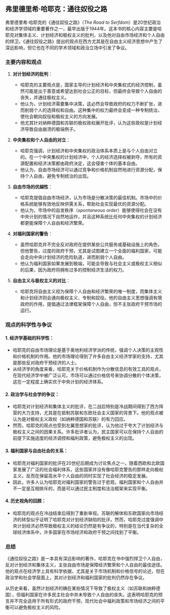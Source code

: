 ## 弗里德里希·哈耶克：通往奴役之路

弗里德里希·哈耶克的《通往奴役之路》（*The Road to Serfdom*）是20世纪政治和经济学领域的重要著作之一，最早出版于1944年。这本书的核心内容主要是哈耶克对集体主义、计划经济和极权主义的批判，以及他对自由市场经济和个人自由的捍卫。《通往奴役之路》提出的观点在西方尤其是在自由主义经济思想中产生了深远影响，但它也在不同的学术领域和政治立场中引发了争议。

### 主要内容和观点

1. **对计划经济的批判**：
   - 哈耶克的主要观点是，国家主导的计划经济和中央集权式的经济控制，虽然可能是出于善意或希望达到社会公正的目标，但最终会导致个人自由的丧失，并通往极权主义。
   - 他认为，计划经济需要集中决策，这必然会导致政府的权力不断扩张，进而削弱个人的选择权和自由。这种集中的权力最终会变成一种专制统治，使社会朝向奴役和极权主义的方向发展。
   - 他尤其针对纳粹德国和苏联的极权政权展开批评，认为这些政权是计划经济导致自由崩溃的极端例子。

2. **中央集权和个人自由的对立**：
   - 哈耶克强调，计划经济和中央集权的政治体系本质上是与个人自由对立的。在一个中央集权的计划经济中，个人的经济选择权被剥夺，所有的资源配置和经济决策都由政府决定，这会侵害个体的基本自由。
   - 他认为，自由市场经济可以通过竞争和价格机制自然地进行资源分配，保持个人自由，避免专制统治的出现。

3. **自由市场的优越性**：
   - 哈耶克提倡自由市场经济，认为市场是分散决策的最佳机制。市场中的价格系统能够有效地反映供需关系，帮助社会实现最优的资源分配。
   - 他认为，市场中的自发秩序（*spontaneous order*）能够使得社会在没有中央计划的情况下自然地运作，并且这种系统比任何中央集权的计划经济都更能保障个人自由和经济繁荣。

4. **对福利国家的警告**：
   - 虽然哈耶克并不完全反对政府在提供某些公共服务或基础设施上的角色，但他警告，过度的政府干预，尤其是试图建立一个全面的福利国家，可能会走向中央计划经济的危险轨道，进而削弱个人自由。
   - 他认为福利国家如果发展到极端，可能会导致与社会主义或极权主义相似的后果，因为政府将拥有过多的控制经济生活的权力。

5. **自由主义与极权主义的对比**：
   - 哈耶克将自由主义视为保障个人自由和经济繁荣的唯一制度，而集体主义和计划经济则会通向极权主义、专制和奴役。他的自由主义思想强调有限政府的作用，提倡通过法律框架保障个人自由，但不主张政府干预市场的运行。

### 观点的科学性与争议

#### 1. **经济学基础的科学性**：
   - 哈耶克的自由市场理论是基于奥地利经济学派的传统，强调个人决策的主观性和价格机制的作用。他的市场理论得到了许多自由主义经济学家的支持，尤其是那些反对政府干预经济的人士。
   - 从经济学的角度来看，哈耶克关于价格机制作为分散信息的有效工具的观点，在现代经济学中被广泛认可。市场可以通过价格信号来协调分散的个体决策，这在一定程度上确实优于中央计划的经济体系。

#### 2. **政治学与社会学的争议**：
   - 哈耶克对计划经济和集体主义的批评，在二战后特别是冷战期间得到了西方阵营的大力支持，尤其是在抵制苏联和东欧社会主义国家的背景下。他的观点被认为是对极权主义政权（如纳粹德国和苏联）的有力回应。
   - 然而，哈耶克的观点也受到左翼思想家的批评，认为他过于夸大了计划经济与极权主义之间的因果关系。许多批评者认为，民主国家可以在保持个人自由的前提下实施适度的经济调控和福利政策，避免极权主义的出现。

#### 3. **福利国家与自由社会的关系**：
   - 哈耶克对福利国家的批评在20世纪后期成为讨论焦点之一。随着西欧和北欧国家发展了广泛的社会福利体系，这些国家并没有像哈耶克警告的那样走向极权主义，反而在保留高水平个人自由的同时实现了社会经济的稳定发展。
   - 因此，许多人认为哈耶克对福利国家的警告过于悲观，福利国家和个人自由并不一定是互相排斥的，而是可以通过民主制度和法治框架来实现平衡。

#### 4. **历史视角的回顾**：
   - 哈耶克的观点在冷战结束后得到了重新审视。苏联的解体和东欧国家向市场经济的转型似乎证明了哈耶克对计划经济缺陷的批评。然而，哈耶克过度强调中央计划经济必然导致极权主义的结论仍然是有争议的，特别是在当代复杂的全球经济体系中，许多国家在市场经济和政府干预之间找到了平衡。

### 总结

《通往奴役之路》是一本具有深远影响的著作，哈耶克在书中强烈捍卫个人自由，反对计划经济和集体主义，主张自由市场是保障经济繁荣和个人自由的最佳途径。他的观点在经济学上具有科学依据，尤其是关于市场机制和价格信号的论述，但在政治学和社会学层面上，其对计划经济和福利国家的批判仍然存在争议。

从历史来看，虽然计划经济的确在某些情况下导致了极权主义（如苏联和纳粹德国），但福利国家在许多民主社会中并未导致个人自由的丧失。这表明哈耶克的预言并不完全适用于所有形式的政府干预，现代社会中福利政策和市场经济之间的平衡可以避免极权主义的风险。